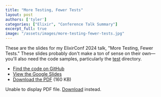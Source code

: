 ```yaml
---
title: "More Testing, Fewer Tests"
layout: post
authors: ['tyler']
categories: ["Elixir", "Conference Talk Summary"]
excerpt_full: true
image: "/assets/images/more-testing-fewer-tests.jpg"
---
```


These are the slides for my ElixirConf 2024 talk, "More Testing, Fewer Tests."
These slides probably don't make a ton of sense on their own—you'll also need the code samples, particularly the [test](https://github.com/s3cur3/more-testing-fewer-tests/tree/main/test) directory.

- [Find the code on GitHub](https://github.com/s3cur3/more-testing-fewer-tests)
- [View the Google Slides](https://docs.google.com/presentation/d/1TyV-0bh2949wU1plYqD-7dgJie6iDI41mCyenDNad4k/edit?usp=sharing)
- [Download the PDF](/assets/files/more-testing-fewer-tests.pdf) (160 KB)

<object data="/assets/files/more-testing-fewer-tests.pdf" type="application/pdf" width="100%" height="500px">
    <p>Unable to display PDF file. <a href="/assets/files/more-testing-fewer-tests.pdf">Download</a> instead.</p>
</object>
